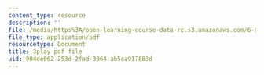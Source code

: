 ```yaml
---
content_type: resource
description: ''
file: /media/https%3A/open-learning-course-data-rc.s3.amazonaws.com/6-0001-introduction-to-computer-science-and-programming-in-python-fall-2016/904de062253d2fad3064ab5ca917883d_nykOeWgQcHM.pdf
file_type: application/pdf
resourcetype: Document
title: 3play pdf file
uid: 904de062-253d-2fad-3064-ab5ca917883d
---
```

